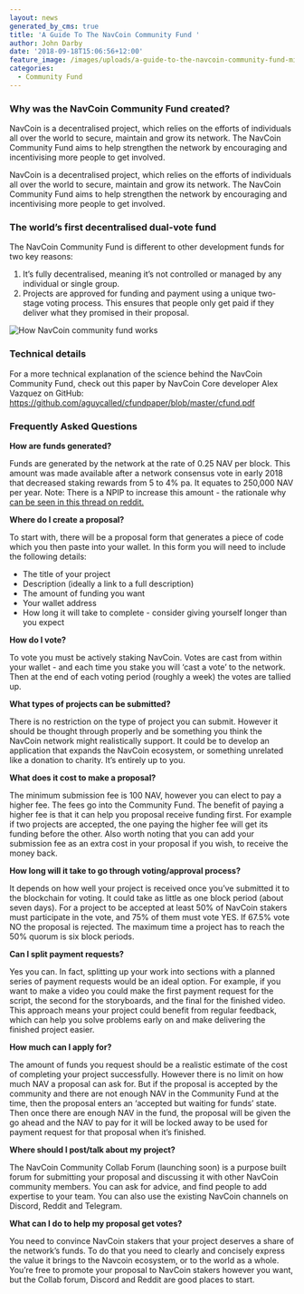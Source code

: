 ```yaml
---
layout: news
generated_by_cms: true
title: 'A Guide To The NavCoin Community Fund '
author: John Darby
date: '2018-09-18T15:06:56+12:00'
feature_image: /images/uploads/a-guide-to-the-navcoin-community-fund-min.jpg
categories:
  - Community Fund
---
```

### Why was the NavCoin Community Fund created?

NavCoin is a decentralised project, which relies on the efforts of individuals all over the world to secure, maintain and grow its network. The NavCoin Community Fund aims to help strengthen the network by encouraging and incentivising more people to get involved. 

NavCoin is a decentralised project, which relies on the efforts of individuals all over the world to secure, maintain and grow its network. The NavCoin Community Fund aims to help strengthen the network by encouraging and incentivising more people to get involved. 

### The world’s first decentralised dual-vote fund

The NavCoin Community Fund is different to other development funds for two key reasons:

1. It’s fully decentralised, meaning it’s not controlled or managed by any individual or single group.
2. Projects are approved for funding and payment using a unique two-stage voting process. This ensures that people only get paid if they deliver what they promised in their proposal.

![How NavCoin community fund works](/images/uploads/cfund-3-step.jpg)

### Technical details

For a more technical explanation of the science behind the NavCoin Community Fund, check out this paper by NavCoin Core developer Alex Vazquez on GitHub: https://github.com/aguycalled/cfundpaper/blob/master/cfund.pdf

### Frequently Asked Questions

**How are funds generated?**

Funds are generated by the network at the rate of 0.25 NAV per block. This amount was made available after a network consensus vote in early 2018 that decreased staking rewards from 5 to 4% pa. It equates to 250,000 NAV per year. Note: There is a NPIP to increase this amount - the rationale why [can be seen in this thread on reddit.](https://www.reddit.com/r/NavCoin/comments/980eql/npip004_static_block_reward/)

**Where do I create a proposal?**

To start with, there will be a proposal form that generates a piece of code which you then paste into your wallet. In this form you will need to include the following details:

* The title of your project
* Description (ideally a link to a full description)
* The amount of funding you want
* Your wallet address
* How long it will take to complete - consider giving yourself longer than you expect

**How do I vote?**

To vote you must be actively staking NavCoin. Votes are cast from within your wallet - and each time you stake you will ‘cast a vote’ to the network. Then at the end of each voting period (roughly a week) the votes are tallied up. 

**What types of projects can be submitted?**

There is no restriction on the type of project you can submit. However it should be thought through properly and be something you think the NavCoin network might realistically support. It could be to develop an application that expands the NavCoin ecosystem, or something unrelated like a donation to charity. It’s entirely up to you.

**What does it cost to make a proposal?**

The minimum submission fee is 100 NAV, however you can elect to pay a higher fee. The fees go into the Community Fund. The benefit of paying a higher fee is that it can help you proposal receive funding first. For example if two projects are accepted, the one paying the higher fee will get its funding before the other. Also worth noting that you can add your submission fee as an extra cost in your proposal if you wish, to receive the money back.

**How long will it take to go through voting/approval process?**

It depends on how well your project is received once you’ve submitted it to the blockchain for voting. It could take as little as one block period (about seven days). For a project to be accepted at least 50% of NavCoin stakers must participate in the vote, and 75% of them must vote YES. If 67.5% vote NO the proposal is rejected. The maximum time a project has to reach the 50% quorum is six block periods.

**Can I split payment requests?**

Yes you can. In fact, splitting up your work into sections with a planned series of payment requests would be an ideal option. For example, if you want to make a video you could make the first payment request for the script, the second for the storyboards, and the final for the finished video. This approach means your project could benefit from regular feedback, which can help you solve problems early on and make delivering the finished project easier. 

**How much can I apply for?**

The amount of funds you request should be a realistic estimate of the cost of completing your project successfully. However there is no limit on how much NAV a proposal can ask for. But if the proposal is accepted by the community and there are not enough NAV in the Community Fund at the time, then the proposal enters an ‘accepted but waiting for funds’ state. Then once there are enough NAV in the fund, the proposal will be given the go ahead and the NAV to pay for it will be locked away to be used for payment request for that proposal when it’s finished.

**Where should I post/talk about my project?**

The NavCoin Community Collab Forum (launching soon) is a purpose built forum for submitting your proposal and discussing it with other NavCoin community members. You can ask for advice, and find people to add expertise to your team. You can also use the existing NavCoin channels on Discord, Reddit and Telegram.

**What can I do to help my proposal get votes?**

You need to convince NavCoin stakers that your project deserves a share of the network’s funds. To do that you need to clearly and concisely express the value it brings to the Navcoin ecosystem, or to the world as a whole. You’re free to promote your proposal to NavCoin stakers however you want, but the Collab forum, Discord and Reddit are good places to start.
